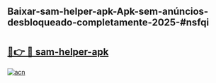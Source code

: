 ## Baixar-sam-helper-apk-Apk-sem-anúncios-desbloqueado-completamente-2025-#nsfqi

# <h2><a href="https://ainizakaria.my?title=sam-helper-apk&ref=22M">🔗👉 🔴 sam-helper-apk</a></h2>

[![acn](https://github.com/user-attachments/assets/0f9c940e-d8b0-45ae-aac7-cd30a18b3e1c)](https://ainizakaria.my?title=sam-helper-apk&ref=22M)

